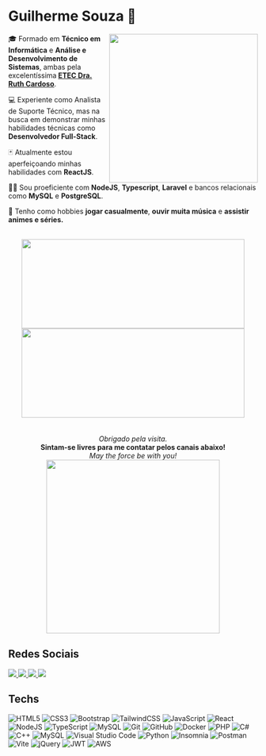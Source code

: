 # Guilherme Souza 🤘

<img width="300" align="right" src="https://i.gifer.com/72uG.gif" />
<p>🎓 Formado em <b>Técnico em Informática</b> e <b>Análise e Desenvolvimento de Sistemas</b>, ambas pela excelentíssima<b> <a href="https://etecdrc.com.br">ETEC Dra. Ruth Cardoso</a></b>.</p>
<p>💻 Experiente como Analista de Suporte Técnico, mas na busca em demonstrar minhas habilidades técnicas como <b>Desenvolvedor Full-Stack</b>.</p>
<p>🃏 Atualmente estou aperfeiçoando minhas habilidades com <b>ReactJS</b>.</p>
<p>👨‍💻 Sou proeficiente com <b>NodeJS</b>, <b>Typescript</b>, <b>Laravel</b> e bancos relacionais como <b>MySQL</b> e <b>PostgreSQL</b>.</p>
<p>🍫 Tenho como hobbies <b>jogar casualmente</b>, <b>ouvir muita música</b> e <b>assistir animes e séries.</b></p>

<br>

<div align="center">
<img height="180em" width="450" src="https://github-readme-stats.vercel.app/api?username=apenasguil&show_icons=true&theme=github_dark">
<img height="180em" width="450" src="https://github-readme-stats.vercel.app/api/top-langs/?username=apenasguil&layout=compact&show_icons=true&theme=github_dark&hide=handlebars)">
</div>

<br>
<br>

<div align="center">
<i>Obrigado pela visita.</i><br>
<b>Sintam-se livres para me contatar pelos canais abaixo!</b><br>
<i>May the force be with you!</i><br>
<img src="https://media3.giphy.com/media/ehnBGPgDOusUM/giphy.gif?cid=790b7611d4eb01717f60dde09b939c1a283e2781b437549f&rid=giphy.gif&ct=g" width="350">
</div>

## Redes Sociais

<div>
<a href="https://www.linkedin.com/in/guilmoraes/">
    <img src="https://img.shields.io/badge/GuilMoraes-%230077B5.svg?style=for-the-badge&logo=linkedin&logoColor=white">
</a>
<a target='_blank' href="https://www.facebook.com/apenasguil2.0/">
    <img src="https://img.shields.io/badge/Guil Moraes-%231877F2.svg?style=for-the-badge&logo=Facebook&logoColor=white">
</a>
<a target='_blank' href="https://www.instagram.com/apenasguil/">
    <img src="https://img.shields.io/badge/ApenasGuil-%23E4405F.svg?style=for-the-badge&logo=Instagram&logoColor=white">
</a>
<a target='_blank' href="https://www.x.com/apenasguil">
    <img src="https://img.shields.io/badge/ApenasGuil-%23000000.svg?style=for-the-badge&logo=X&logoColor=white">
</a>
</div>

## Techs

<div>

![HTML5](https://img.shields.io/badge/html5-%23E34F26.svg?style=for-the-badge&logo=html5&logoColor=white)
![CSS3](https://img.shields.io/badge/css3-%231572B6.svg?style=for-the-badge&logo=css3&logoColor=white)
![Bootstrap](https://img.shields.io/badge/bootstrap-%238511FA.svg?style=for-the-badge&logo=bootstrap&logoColor=white)
![TailwindCSS](https://img.shields.io/badge/tailwindcss-%2338B2AC.svg?style=for-the-badge&logo=tailwind-css&logoColor=white)
![JavaScript](https://img.shields.io/badge/javascript-%23323330.svg?style=for-the-badge&logo=javascript&logoColor=%23F7DF1E)
![React](https://img.shields.io/badge/react-%2320232a.svg?style=for-the-badge&logo=react&logoColor=%2361DAFB)
![NodeJS](https://img.shields.io/badge/node.js-6DA55F?style=for-the-badge&logo=node.js&logoColor=white)
![TypeScript](https://img.shields.io/badge/typescript-%23007ACC.svg?style=for-the-badge&logo=typescript&logoColor=white)
![MySQL](https://img.shields.io/badge/mysql-4479A1.svg?style=for-the-badge&logo=mysql&logoColor=white)
![Git](https://img.shields.io/badge/git-%23F05033.svg?style=for-the-badge&logo=git&logoColor=white)
![GitHub](https://img.shields.io/badge/github-%23121011.svg?style=for-the-badge&logo=github&logoColor=white)
![Docker](https://img.shields.io/badge/docker-%230db7ed.svg?style=for-the-badge&logo=docker&logoColor=white)
![PHP](https://img.shields.io/badge/php-%23777BB4.svg?style=for-the-badge&logo=php&logoColor=white)
![C#](https://img.shields.io/badge/c%23-%23239120.svg?style=for-the-badge&logo=csharp&logoColor=white)
![C++](https://img.shields.io/badge/c++-%2300599C.svg?style=for-the-badge&logo=c%2B%2B&logoColor=white)
![MySQL](https://img.shields.io/badge/mysql-4479A1.svg?style=for-the-badge&logo=mysql&logoColor=white)
![Visual Studio Code](https://img.shields.io/badge/Visual%20Studio%20Code-0078d7.svg?style=for-the-badge&logo=visual-studio-code&logoColor=white)
![Python](https://img.shields.io/badge/python-3670A0?style=for-the-badge&logo=python&logoColor=ffdd54)
![Insomnia](https://img.shields.io/badge/Insomnia-black?style=for-the-badge&logo=insomnia&logoColor=5849BE)
![Postman](https://img.shields.io/badge/Postman-FF6C37?style=for-the-badge&logo=postman&logoColor=white)
![Vite](https://img.shields.io/badge/vite-%23646CFF.svg?style=for-the-badge&logo=vite&logoColor=white)
![jQuery](https://img.shields.io/badge/jquery-%230769AD.svg?style=for-the-badge&logo=jquery&logoColor=white)
![JWT](https://img.shields.io/badge/JWT-black?style=for-the-badge&logo=JSON%20web%20tokens)
![AWS](https://img.shields.io/badge/AWS-%23FF9900.svg?style=for-the-badge&logo=amazon-aws&logoColor=white)

</div>
